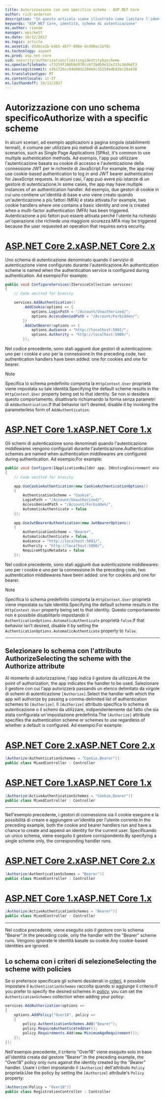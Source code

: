 ```yaml
---
title: Autorizzazione con uno specifico schema - ASP.NET Core
author: rick-anderson
description: "In questo articolo viene illustrato come limitare l'identità per uno schema specifico quando si lavora con più metodi di autenticazione."
keywords: "ASP.NET Core, identità, schema di autenticazione"
ms.author: riande
manager: wpickett
ms.date: 10/12/2017
ms.topic: article
ms.assetid: d3d6ca1b-b4b5-4bf7-898e-dcd90ec1bf8c
ms.technology: aspnet
ms.prod: asp.net-core
uid: security/authorization/limitingidentitybyscheme
ms.openlocfilehash: cf3259f206b8d970cc6f2b0b9e52e233c30d6df3
ms.sourcegitcommit: e3b1726cc04e80dc28464c35259edbd3bc39a438
ms.translationtype: MT
ms.contentlocale: it-IT
ms.lasthandoff: 10/12/2017
---
```

# <a name="authorize-with-a-specific-scheme"></a><span data-ttu-id="3db68-104">Autorizzazione con uno schema specifico</span><span class="sxs-lookup"><span data-stu-id="3db68-104">Authorize with a specific scheme</span></span>

<span data-ttu-id="3db68-105">In alcuni scenari, ad esempio applicazioni a pagina singola (stabilimenti termali), è comune per utilizzare più metodi di autenticazione.</span><span class="sxs-lookup"><span data-stu-id="3db68-105">In some scenarios, such as Single Page Applications (SPAs), it's common to use multiple authentication methods.</span></span> <span data-ttu-id="3db68-106">Ad esempio, l'app può utilizzare l'autenticazione basata su cookie di accesso e l'autenticazione della connessione JWT per le richieste di JavaScript.</span><span class="sxs-lookup"><span data-stu-id="3db68-106">For example, the app may use cookie-based authentication to log in and JWT bearer authentication for JavaScript requests.</span></span> <span data-ttu-id="3db68-107">In alcuni casi, l'app può avere più istanze di un gestore di autenticazione.</span><span class="sxs-lookup"><span data-stu-id="3db68-107">In some cases, the app may have multiple instances of an authentication handler.</span></span> <span data-ttu-id="3db68-108">Ad esempio, due gestori di cookie in cui uno contiene un'identità di base e uno viene creato quando un'autenticazione a più fattori (MFA) è stata attivata.</span><span class="sxs-lookup"><span data-stu-id="3db68-108">For example, two cookie handlers where one contains a basic identity and one is created when a multi-factor authentication (MFA) has been triggered.</span></span> <span data-ttu-id="3db68-109">Autenticazione a più fattori può essere attivata perché l'utente ha richiesto un'operazione che richiede una maggiore sicurezza.</span><span class="sxs-lookup"><span data-stu-id="3db68-109">MFA may be triggered because the user requested an operation that requires extra security.</span></span>

# <a name="aspnet-core-2xtabaspnetcore2x"></a>[<span data-ttu-id="3db68-110">ASP.NET Core 2.x</span><span class="sxs-lookup"><span data-stu-id="3db68-110">ASP.NET Core 2.x</span></span>](#tab/aspnetcore2x)

<span data-ttu-id="3db68-111">Uno schema di autenticazione denominato quando il servizio di autenticazione viene configurato durante l'autenticazione.</span><span class="sxs-lookup"><span data-stu-id="3db68-111">An authentication scheme is named when the authentication service is configured during authentication.</span></span> <span data-ttu-id="3db68-112">Ad esempio:</span><span class="sxs-lookup"><span data-stu-id="3db68-112">For example:</span></span>

```csharp
public void ConfigureServices(IServiceCollection services)
{
    // Code omitted for brevity

    services.AddAuthentication()
        .AddCookie(options => {
            options.LoginPath = "/Account/Unauthorized/";
            options.AccessDeniedPath = "/Account/Forbidden/";
        })
        .AddJwtBearer(options => {
            options.Audience = "http://localhost:5001/";
            options.Authority = "http://localhost:5000/";
        });
```

<span data-ttu-id="3db68-113">Nel codice precedente, sono stati aggiunti due gestori di autenticazione: uno per i cookie e uno per la connessione.</span><span class="sxs-lookup"><span data-stu-id="3db68-113">In the preceding code, two authentication handlers have been added: one for cookies and one for bearer.</span></span>

>[!NOTE]
><span data-ttu-id="3db68-114">Specifica lo schema predefinito comporta la `HttpContext.User` proprietà viene impostata su tale identità.</span><span class="sxs-lookup"><span data-stu-id="3db68-114">Specifying the default scheme results in the `HttpContext.User` property being set to that identity.</span></span> <span data-ttu-id="3db68-115">Se non si desidera questo comportamento, disattivarlo richiamando la forma senza parametri di `AddAuthentication`.</span><span class="sxs-lookup"><span data-stu-id="3db68-115">If that behavior isn't desired, disable it by invoking the parameterless form of `AddAuthentication`.</span></span>

# <a name="aspnet-core-1xtabaspnetcore1x"></a>[<span data-ttu-id="3db68-116">ASP.NET Core 1.x</span><span class="sxs-lookup"><span data-stu-id="3db68-116">ASP.NET Core 1.x</span></span>](#tab/aspnetcore1x)

<span data-ttu-id="3db68-117">Gli schemi di autenticazione sono denominati quando l'autenticazione middlewares vengono configurati durante l'autenticazione.</span><span class="sxs-lookup"><span data-stu-id="3db68-117">Authentication schemes are named when authentication middlewares are configured during authentication.</span></span> <span data-ttu-id="3db68-118">Ad esempio:</span><span class="sxs-lookup"><span data-stu-id="3db68-118">For example:</span></span>

```csharp
public void Configure(IApplicationBuilder app, IHostingEnvironment env, ILoggerFactory loggerFactory)
{
    // Code omitted for brevity

    app.UseCookieAuthentication(new CookieAuthenticationOptions()
    {
        AuthenticationScheme = "Cookie",
        LoginPath = "/Account/Unauthorized/",
        AccessDeniedPath = "/Account/Forbidden/",
        AutomaticAuthenticate = false
    });
    
    app.UseJwtBearerAuthentication(new JwtBearerOptions()
    {
        AuthenticationScheme = "Bearer",
        AutomaticAuthenticate = false,
        Audience = "http://localhost:5001/",
        Authority = "http://localhost:5000/",
        RequireHttpsMetadata = false
    });
```

<span data-ttu-id="3db68-119">Nel codice precedente, sono stati aggiunti due autenticazione middlewares: uno per i cookie e uno per la connessione.</span><span class="sxs-lookup"><span data-stu-id="3db68-119">In the preceding code, two authentication middlewares have been added: one for cookies and one for bearer.</span></span>

>[!NOTE]
><span data-ttu-id="3db68-120">Specifica lo schema predefinito comporta la `HttpContext.User` proprietà viene impostata su tale identità.</span><span class="sxs-lookup"><span data-stu-id="3db68-120">Specifying the default scheme results in the `HttpContext.User` property being set to that identity.</span></span> <span data-ttu-id="3db68-121">Questo comportamento non è possibile disabilitarlo impostando il `AuthenticationOptions.AutomaticAuthenticate` proprietà `false`.</span><span class="sxs-lookup"><span data-stu-id="3db68-121">If that behavior isn't desired, disable it by setting the `AuthenticationOptions.AutomaticAuthenticate` property to `false`.</span></span>

---

## <a name="selecting-the-scheme-with-the-authorize-attribute"></a><span data-ttu-id="3db68-122">Selezionare lo schema con l'attributo Authorize</span><span class="sxs-lookup"><span data-stu-id="3db68-122">Selecting the scheme with the Authorize attribute</span></span>

<span data-ttu-id="3db68-123">Al momento di autorizzazione, l'app indica il gestore da utilizzare.</span><span class="sxs-lookup"><span data-stu-id="3db68-123">At the point of authorization, the app indicates the handler to be used.</span></span> <span data-ttu-id="3db68-124">Selezionare il gestore con cui l'app autorizzerà passando un elenco delimitato da virgole di schemi di autenticazione `[Authorize]`.</span><span class="sxs-lookup"><span data-stu-id="3db68-124">Select the handler with which the app will authorize by passing a comma-delimited list of authentication schemes to `[Authorize]`.</span></span> <span data-ttu-id="3db68-125">Il `[Authorize]` attributo specifica lo schema di autenticazione o il schemi da utilizzare, indipendentemente dal fatto che sia stata configurata un'impostazione predefinita.</span><span class="sxs-lookup"><span data-stu-id="3db68-125">The `[Authorize]` attribute specifies the authentication scheme or schemes to use regardless of whether a default is configured.</span></span> <span data-ttu-id="3db68-126">Ad esempio:</span><span class="sxs-lookup"><span data-stu-id="3db68-126">For example:</span></span>

# <a name="aspnet-core-2xtabaspnetcore2x"></a>[<span data-ttu-id="3db68-127">ASP.NET Core 2.x</span><span class="sxs-lookup"><span data-stu-id="3db68-127">ASP.NET Core 2.x</span></span>](#tab/aspnetcore2x)

```csharp
[Authorize(AuthenticationSchemes = "Cookie,Bearer")]
public class MixedController : Controller
```

# <a name="aspnet-core-1xtabaspnetcore1x"></a>[<span data-ttu-id="3db68-128">ASP.NET Core 1.x</span><span class="sxs-lookup"><span data-stu-id="3db68-128">ASP.NET Core 1.x</span></span>](#tab/aspnetcore1x)

```csharp
[Authorize(ActiveAuthenticationSchemes = "Cookie,Bearer")]
public class MixedController : Controller
```

---

<span data-ttu-id="3db68-129">Nell'esempio precedente, i gestori di connessione sia il cookie eseguire e la possibilità di creare e aggiungere un'identità per l'utente corrente.</span><span class="sxs-lookup"><span data-stu-id="3db68-129">In the preceding example, both the cookie and bearer handlers run and have a chance to create and append an identity for the current user.</span></span> <span data-ttu-id="3db68-130">Specificando un unico schema, viene eseguito il gestore corrispondente.</span><span class="sxs-lookup"><span data-stu-id="3db68-130">By specifying a single scheme only, the corresponding handler runs.</span></span>

# <a name="aspnet-core-2xtabaspnetcore2x"></a>[<span data-ttu-id="3db68-131">ASP.NET Core 2.x</span><span class="sxs-lookup"><span data-stu-id="3db68-131">ASP.NET Core 2.x</span></span>](#tab/aspnetcore2x)

```csharp
[Authorize(AuthenticationSchemes = "Bearer")]
public class MixedController : Controller
```

# <a name="aspnet-core-1xtabaspnetcore1x"></a>[<span data-ttu-id="3db68-132">ASP.NET Core 1.x</span><span class="sxs-lookup"><span data-stu-id="3db68-132">ASP.NET Core 1.x</span></span>](#tab/aspnetcore1x)

```csharp
[Authorize(ActiveAuthenticationSchemes = "Bearer")]
public class MixedController : Controller
```

---

<span data-ttu-id="3db68-133">Nel codice precedente, viene eseguito solo il gestore con lo schema "Bearer".</span><span class="sxs-lookup"><span data-stu-id="3db68-133">In the preceding code, only the handler with the "Bearer" scheme runs.</span></span> <span data-ttu-id="3db68-134">Vengono ignorate le identità basate su cookie.</span><span class="sxs-lookup"><span data-stu-id="3db68-134">Any cookie-based identities are ignored.</span></span>

## <a name="selecting-the-scheme-with-policies"></a><span data-ttu-id="3db68-135">Lo schema con i criteri di selezione</span><span class="sxs-lookup"><span data-stu-id="3db68-135">Selecting the scheme with policies</span></span>

<span data-ttu-id="3db68-136">Se si preferisce specificare gli schemi desiderati in [criteri](xref:security/authorization/policies#security-authorization-policies-based), è possibile impostare il `AuthenticationSchemes` raccolta quando si aggiunge il criterio:</span><span class="sxs-lookup"><span data-stu-id="3db68-136">If you prefer to specify the desired schemes in [policy](xref:security/authorization/policies#security-authorization-policies-based), you can set the `AuthenticationSchemes` collection when adding your policy:</span></span>

```csharp
services.AddAuthorization(options =>
{
    options.AddPolicy("Over18", policy =>
    {
        policy.AuthenticationSchemes.Add("Bearer");
        policy.RequireAuthenticatedUser();
        policy.Requirements.Add(new MinimumAgeRequirement());
    });
});
```

<span data-ttu-id="3db68-137">Nell'esempio precedente, il criterio "Over18" viene eseguito solo in base all'identità creata dal gestore "Bearer".</span><span class="sxs-lookup"><span data-stu-id="3db68-137">In the preceding example, the "Over18" policy only runs against the identity created by the "Bearer" handler.</span></span> <span data-ttu-id="3db68-138">Usare i criteri impostando il `[Authorize]` dell'attributo `Policy` proprietà:</span><span class="sxs-lookup"><span data-stu-id="3db68-138">Use the policy by setting the `[Authorize]` attribute's `Policy` property:</span></span>

```csharp
[Authorize(Policy = "Over18")]
public class RegistrationController : Controller
```
